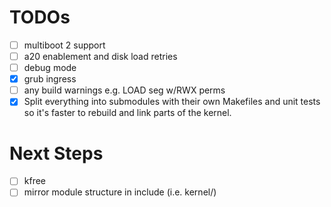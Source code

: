 # TODOs

- [ ] multiboot 2 support
- [ ] a20 enablement and disk load retries
- [ ] debug mode
- [x] grub ingress
- [ ] any build warnings e.g. LOAD seg w/RWX perms
- [x] Split everything into submodules with their own Makefiles and unit tests so it's faster to rebuild and link parts of the kernel.

# Next Steps

- [ ] kfree
- [ ] mirror module structure in include (i.e. kernel/)
